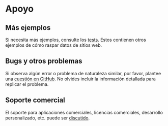 # Apoyo

## Más ejemplos

Si necesita más ejemplos, consulte los [tests](https://github.com/spekulatius/phpscraper/tree/master/tests). Estos contienen otros ejemplos de cómo raspar datos de sitios web.

## Bugs y otros problemas

Si observa algún error o problema de naturaleza similar, por favor, plantee una [cuestión en GitHub](https://github.com/spekulatius/PHPScraper/issues). No olvides incluir la información detallada para replicar el problema.

## Soporte comercial

El soporte para aplicaciones comerciales, licencias comerciales, desarrollo personalizado, etc. puede ser [discutido](https://peterthaleikis.com/contact).
